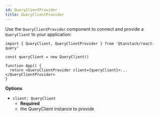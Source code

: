 ```yaml
---
id: QueryClientProvider
title: QueryClientProvider
---
```


Use the `QueryClientProvider` component to connect and provide a `QueryClient` to your application:

```tsx
import { QueryClient, QueryClientProvider } from '@tanstack/react-query'

const queryClient = new QueryClient()

function App() {
  return <QueryClientProvider client={queryClient}>...</QueryClientProvider>
}
```

**Options**

- `client: QueryClient`
  - **Required**
  - the QueryClient instance to provide

